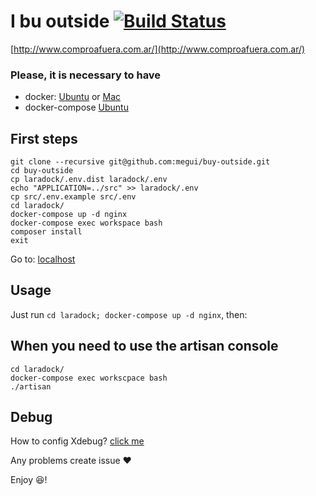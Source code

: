 I bu outside  [![Build Status](https://travis-ci.org/megui88/buy-outside.svg?branch=master)](https://travis-ci.com/megui88/buy-outside)
=======

[http://www.comproafuera.com.ar/](http://www.comproafuera.com.ar/)

### Please, it is necessary to have
* docker:  [Ubuntu](https://docs.docker.com/engine/installation/linux/ubuntu/) or [Mac](https://docs.docker.com/docker-for-mac/install/)
* docker-compose [Ubuntu](https://docs.docker.com/compose/install/) 

## First steps
```
git clone --recursive git@github.com:megui/buy-outside.git
cd buy-outside
cp laradock/.env.dist laradock/.env
echo "APPLICATION=../src" >> laradock/.env
cp src/.env.example src/.env
cd laradock/
docker-compose up -d nginx
docker-compose exec workspace bash
composer install
exit
```
Go to: [localhost](http://localhost/) 

## Usage

Just run `cd laradock; docker-compose up -d nginx`, then:

## When you need to use the artisan console

```
cd laradock/
docker-compose exec workscpace bash
./artisan
```

## Debug

How to config Xdebug? [click me](http://laradock.io/#install-xdebug)

Any problems create issue ♥


Enjoy 😆!
